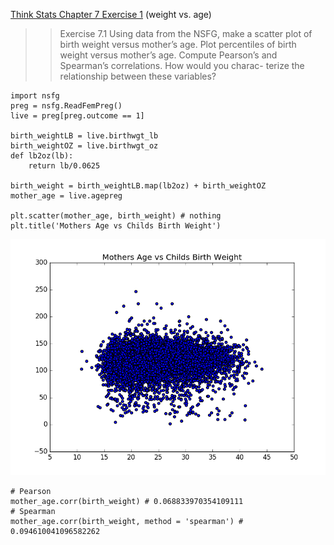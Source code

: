 [Think Stats Chapter 7 Exercise 1](http://greenteapress.com/thinkstats2/html/thinkstats2008.html#toc70) (weight vs. age)

>> Exercise 7.1 Using data from the NSFG, make a scatter plot of birth weight versus mother’s age. Plot percentiles of birth weight versus mother’s age. Compute Pearson’s and Spearman’s correlations. How would you charac- terize the relationship between these variables?

```
import nsfg
preg = nsfg.ReadFemPreg()
live = preg[preg.outcome == 1]

birth_weightLB = live.birthwgt_lb
birth_weightOZ = live.birthwgt_oz
def lb2oz(lb):
	return lb/0.0625

birth_weight = birth_weightLB.map(lb2oz) + birth_weightOZ
mother_age = live.agepreg 

plt.scatter(mother_age, birth_weight) # nothing
plt.title('Mothers Age vs Childs Birth Weight')
```
<img src = 'ch7_187_mAge_vs_cBirth_wgt.png'>

```
# Pearson
mother_age.corr(birth_weight) # 0.068833970354109111
# Spearman
mother_age.corr(birth_weight, method = 'spearman') # 0.094610041096582262
```
